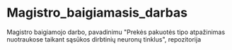 # Magistro_baigiamasis_darbas
Magistro baigiamojo darbo, pavadinimu "Prekės pakuotės tipo atpažinimas nuotraukose taikant sąsūkos dirbtinių neuronų tinklus", repozitorija
